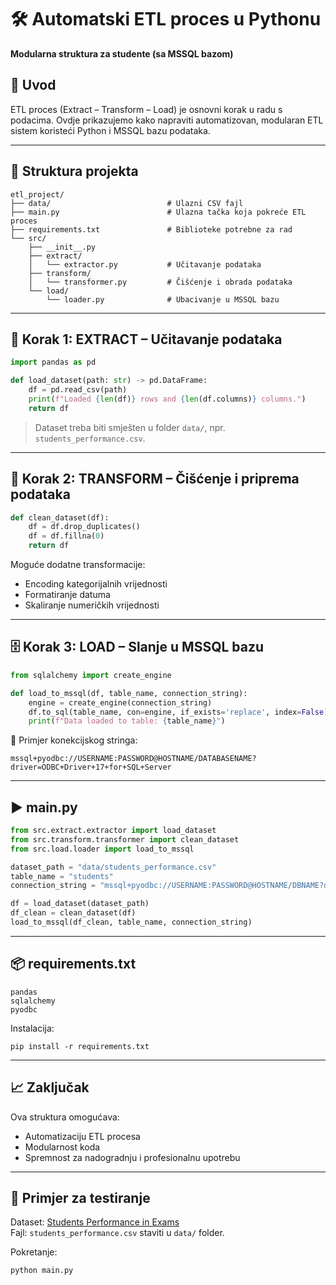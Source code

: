 # 🛠️ Automatski ETL proces u Pythonu
**Modularna struktura za studente (sa MSSQL bazom)**

## 📌 Uvod
ETL proces (Extract – Transform – Load) je osnovni korak u radu s podacima. 
Ovdje prikazujemo kako napraviti automatizovan, modularan ETL sistem koristeći Python i MSSQL bazu podataka.

---

## 📁 Struktura projekta

```
etl_project/
├── data/                          # Ulazni CSV fajl
├── main.py                        # Ulazna tačka koja pokreće ETL proces
├── requirements.txt               # Biblioteke potrebne za rad
└── src/
    ├── __init__.py
    ├── extract/
    │   └── extractor.py           # Učitavanje podataka
    ├── transform/
    │   └── transformer.py         # Čišćenje i obrada podataka
    └── load/
        └── loader.py              # Ubacivanje u MSSQL bazu
```

---

## 🧩 Korak 1: EXTRACT – Učitavanje podataka

```python
import pandas as pd

def load_dataset(path: str) -> pd.DataFrame:
    df = pd.read_csv(path)
    print(f"Loaded {len(df)} rows and {len(df.columns)} columns.")
    return df
```

> Dataset treba biti smješten u folder `data/`, npr. `students_performance.csv`.

---

## 🧪 Korak 2: TRANSFORM – Čišćenje i priprema podataka

```python
def clean_dataset(df):
    df = df.drop_duplicates()
    df = df.fillna(0)
    return df
```

Moguće dodatne transformacije:
- Encoding kategorijalnih vrijednosti
- Formatiranje datuma
- Skaliranje numeričkih vrijednosti

---

## 🗄️ Korak 3: LOAD – Slanje u MSSQL bazu

```python
from sqlalchemy import create_engine

def load_to_mssql(df, table_name, connection_string):
    engine = create_engine(connection_string)
    df.to_sql(table_name, con=engine, if_exists='replace', index=False)
    print(f"Data loaded to table: {table_name}")
```

🔐 Primjer konekcijskog stringa:

```
mssql+pyodbc://USERNAME:PASSWORD@HOSTNAME/DATABASENAME?driver=ODBC+Driver+17+for+SQL+Server
```

---

## ▶️ main.py

```python
from src.extract.extractor import load_dataset
from src.transform.transformer import clean_dataset
from src.load.loader import load_to_mssql

dataset_path = "data/students_performance.csv"
table_name = "students"
connection_string = "mssql+pyodbc://USERNAME:PASSWORD@HOSTNAME/DBNAME?driver=ODBC+Driver+17+for+SQL+Server"

df = load_dataset(dataset_path)
df_clean = clean_dataset(df)
load_to_mssql(df_clean, table_name, connection_string)
```

---

## 📦 requirements.txt

```
pandas
sqlalchemy
pyodbc
```

Instalacija:
```
pip install -r requirements.txt
```

---

## 📈 Zaključak

Ova struktura omogućava:
- Automatizaciju ETL procesa
- Modularnost koda
- Spremnost za nadogradnju i profesionalnu upotrebu

---

## 🧪 Primjer za testiranje

Dataset: [Students Performance in Exams](https://www.kaggle.com/datasets/spscientist/students-performance-in-exams)  
Fajl: `students_performance.csv` staviti u `data/` folder.

Pokretanje:
```
python main.py
```
